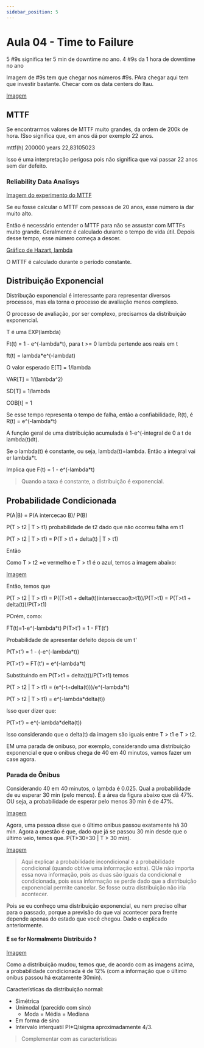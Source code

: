 ```yaml
---
sidebar_position: 5
---
```


# Aula 04 - Time to Failure

5 #9s significa ter 5 min de downtime no ano.
4 #9s da 1 hora de downtime no ano

Imagem de #9s tem que chegar nos números #9s. PAra chegar aqui tem que investir bastante. Checar com os data centers do Itau.

[Imagem](http://www.youengcode.com)

## MTTF

Se encontrarmos valores de MTTF muito grandes, da ordem de 200k de hora. ISso significa que, em anos dá por exemplo 22 anos.

mttf(h)	200000
years 22,83105023

Isso é uma interpretação perigosa pois não significa que vai passar 22 anos sem dar defeito.

### Reliability Data Analisys

[Imagem do experimento do MTTF](http://www.youengcode.com)

Se eu fosse calcular o MTTF com pessoas de 20 anos, esse número ia dar muito alto.

Então é necessário entender o MTTF para não se assustar com MTTFs muito grande. Geralmente é calculado durante o tempo de vida útil. Depois desse tempo, esse número começa a descer.

[Gráfico de Hazart, lambda](http://www.youengcode.com)

O MTTF é calculado durante o período constante.

## Distribuição Exponencial

Distribução exponencial é interessante para representar diversos processos, mas ela torna o processo de avaliação menos complexo.

O processo de avaliação, por ser complexo, precisamos da distribuição exponencial. 

T é uma EXP(lambda)

Ft(t) = 1 - e^(-lambda*t), para t >= 0
lambda pertende aos reais em t

ft(t) = lambda*e^(-lambdat)

O valor esperado E[T] = 1/lambda

VAR[T] = 1/(lambda^2)

SD[T] = 1/lambda

COB[t] = 1

Se esse tempo representa o tempo de falha, então a confiabilidade, R(t), é R(t) = e^(-lambda*t)

A função geral de uma distribuição acumulada é 1-e^(-integral de 0 a t de lambda(t)dt).

Se o lambda(t) é constante, ou seja, lambda(t)=lambda.
Então a integral vai er lambda*t.

Implica que F(t) = 1 - e^(-lambda*t)

> Quando a taxa é constante, a distribuição é exponencial.

## Probabilidade Condicionada

P(A|B) = P(A intercecao B)/ P(B)

P(T > t2 | T > t1) probabilidade de t2 dado que não ocorreu falha em t1


P(T > t2 | T > t1) = 
P(T > t1 + delta(t) | T > t1)

Então

Como T > t2 =e vermelho e T > t1 é o azul, temos a imagem abaixo:


[Imagem](http://www.youengcode.com)

Então, temos que 

P(T > t2 | T > t1) = 
P((T>t1 + delta(t))interseccao(t>t1))/P(T>t1) =
P(T>t1 + delta(t))/P(T>t1)

POrém, como:

FT(t)=1-e^(-lambda*t)
P(T>t') = 1 - FT(t')

Probabilidade de apresentar defeito depois de um t'

P(T>t') = 1 - (-e^(-lambda*t))

P(T>t') = FT(t') = e^(-lambda*t)

Substituindo em P(T>t1 + delta(t))/P(T>t1) temos

P(T > t2 | T > t1) = (e^(-t+delta(t)))/e^(-lambda*t)

P(T > t2 | T > t1) = e^(-lambda*delta(t))

Isso quer dizer que:

P(T>t') = e^(-lambda*delta(t))

Isso considerando que o delta(t) da imagem são iguais entre T > t1 e T > t2.

EM uma parada de onibuso, por exemplo, considerando uma distribuição exponencial e que o onibus chega de 40 em 40 minutos, vamos fazer um case agora.

### Parada de Ônibus

Considerando 40 em 40 minutos, o lambda é 0.025.
Qual a probabilidade de eu esperar 30 min (pelo menos). É a área da figura abaixo que dá 47%. OU seja, a probabilidade de esperar pelo menos 30 min é de 47%.

[Imagem](http://www.youengcode.com)

Agora, uma pessoa disse que o último onibus passou exatamente há 30 min. Agora a questão é que, dado que já se passou 30 min desde que o último veio, temos que. P(T>30+30 | T > 30 min).

[Imagem](http://www.youengcode.com)
> Aqui explicar a probabilidade incondicional e a probabilidade condicional (quando obtive uma informação extra). QUe não importa essa nova informação, pois as duas são iguais da condicional e condicionada, pois essa informação se perde dado que a distribuição exponencial permite cancelar. Se fosse outra distribuição não iria acontecer.

Pois se eu conheço uma distribuição exponencial, eu nem preciso olhar para o passado, porque a previsão do que vai acontecer para frente depende apenas do estado que você chegou. Dado o explicado anteriormente.

#### E se for Normalmente Distribuido ?

[Imagem](http://www.youengcode.com)

Como a distribuição mudou, temos que, de acordo com as imagens acima, a probabilidade condicionada é de 12% (com a informação que o último onibus passou há exatamente 30min).

Características da distribuição normal:

- Simétrica
- Unimodal (parecido com sino)
    - Moda = Média = Mediana
- Em forma de sino
- Intervalo interquatil PI*Q/sigma aproximadamente 4/3.

> Complementar com as características



